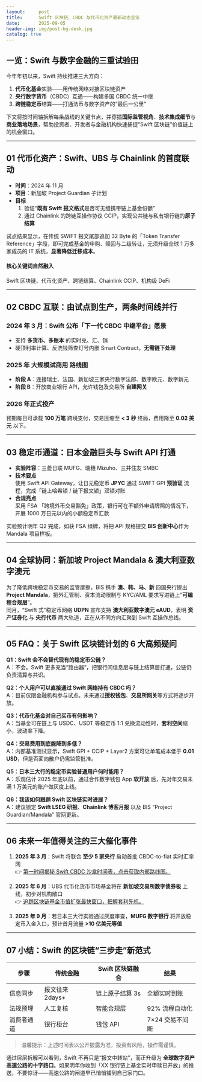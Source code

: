 ```yaml
---
layout:     post
title:      Swift 区块链、CBDC 与代币化资产最新动态全览
date:       2025-09-05
header-img: img/post-bg-desk.jpg
catalog: true
---
```


## 一览：Swift 与数字金融的三重试验田

今年年初以来，Swift 持续推进三大方向：  
1. **代币化基金**实验——用传统网络对接区块链资产  
2. **央行数字货币**（CBDC）互通——构建多国 CBDC 统一中继  
3. **跨链稳定币**结算——打通法币与数字资产的“最后一公里”

下文将按时间轴拆解每条战线的关键节点，并穿插**国际监管视角**、**技术集成细节**与**商业落地场景**，帮助投资者、开发者与金融机构快速捕捉“Swift 区块链”价值链上的机会窗口。

---

## 01 代币化资产：Swift、UBS 与 Chainlink 的首度联动

- **时间**：2024 年 11 月  
- **项目**：新加坡 Project Guardian 子计划  
- **目标**  
  1. 验证“**既有 Swift 报文格式**是否可无缝携带链上基金份额”  
  2. 通过 Chainlink 的跨链互操作协议 CCIP，实现公共链与私有银行链的**原子结算**

试点结果显示，在传统 SWIFT 报文尾部追加 32 Byte 的「Token Transfer Reference」字段，即可完成基金的申购、赎回与二级转让，无须升级全球 1 万多家成员的 IT 系统，**显著降低迁移成本**。

#### 核心关键词自然融入
Swift 区块链、代币化资产、跨链结算、Chainlink CCIP、机构级 DeFi

---

## 02 CBDC 互联：由试点到生产，两条时间线并行

### 2024 年 3 月：Swift 公布「下一代 CBDC 中继平台」愿景
- 支持 **多货币、多账本** 的实时兑、汇、销  
- 硬顶利率计算、反洗钱筛查灯号内嵌 Smart Contract，**无需链下处理**

### 2025 年 **大规模试商用** 路线图
- **阶段 A**：连接瑞士、法国、新加坡三家央行数字法郎、数字欧元、数字新元  
- **阶段 B**：开放商业银行 API，允许钱包及交易所 **自建网关**

### 2026 年正式投产
预期每日可承载 **100 万笔** 跨境支付，交易压缩至 **< 3 秒** 终局，费用降至 **0.02 美元** 以下。

---

## 03 稳定币通道：日本金融巨头与 Swift API 打通

- **实验阵容**：三菱日联 MUFG、瑞穗 Mizuho、三井住友 SMBC  
- **技术要点**  
  使用 Swift API Gateway，让日元稳定币 **JPYC** 通过 SWIFT GPI **预验证** 流程，完成「链上哈希锁 / 链下报文锁」双锁对账  
- **合规亮点**  
  采用 FSA 「跨境外币交易豁免」政策，银行可在不额外申请牌照的情况下，开展 1000 万日元以内的小额稳定币汇款

实验预计明年 Q2 完成，如获 FSA 绿牌，将把 API 规格提交 **BIS 创新中心**作为 Mandala 项目样板。

---

## 04 全球协同：新加坡 Project Mandala & 澳大利亚数字澳元

为了降低跨境稳定币交易的监管摩擦，BIS 携手 **澳、韩、马、新** 四国央行提出 **Project Mandala**，把外汇管制、资本流动限制与 KYC/AML 要求写进链上“**可编程合规层**”。  
同月，“Swift 式”稳定币网络 **UDPN** 宣布支持 **澳大利亚数字澳元 eAUD**，表明 **资产证券化** 与 **央行代币** 两大轨道，正在从不同方向汇聚到 Swift 互操作总线。

---

## 05 FAQ：关于 Swift 区块链计划的 6 大高频疑问

**Q1：Swift 会不会替代现有的稳定币公链？**  
A：不会。Swift 更多充当“路由器”，把银行间信息层与链上结算层打通，公链仍负责清算与共识。

**Q2：个人用户可以直接通过 Swift 网络持有 CBDC 吗？**  
A：目前仅限金融机构参与试点。未来通过**授权钱包**、**交易所网关**等方式将逐步开放。

**Q3：代币化基金对自己买币有何影响？**  
A：当基金可在链上与 USDC、USDT 等稳定币 1:1 兑换流动性时，**套利空间**缩小，波动率下降。

**Q4：交易费用到底能降到多低？**  
A：内部基准测试显示，Swift GPI + CCIP + Layer2 方案可让单笔成本低于 **0.01 USD**，但是否面向散户仍需监管批准。

**Q5：日本三大行的稳定币实验普通用户何时能用？**  
A：乐观估计 2025 年底以前，通过合作数字钱包 App **软开放** 后，先对年交易未满 1 万美元的账户做灰度上线。

**Q6：我该如何跟踪 Swift 区块链实时进展？**  
A：建议锁定 **Swift LSEG 研报**、**Chainlink 博客月报** 以及 BIS “Project Guardian/Mandala” 官网更新。

---

## 06 未来一年值得关注的三大催化事件

1. **2025 年 3 月**：Swift 将联合 **至少 5 家央行** 启动首批 CBDC-to-fiat 实时汇率网  
   👉 [第一时间揭秘 Swift CBDC 沙盒时间表，点击获取内部路线图。](https://okxdog.com/)

2. **2025 年 6 月**：UBS 代币化货币市场基金将在 **新加坡交易所数字债券板** 上线，初步对机构敞口  
   👉 [追踪区块链基金市值扩张最快窗口，把握套利先机。](https://okxdog.com/)

3. **2025 年 9 月**：若日本三大行实验通过灰度审查，**MUFG 数字银行** 将开放稳定币入金入口，预计首月流量 **>10 亿美元等值**

---

## 07 小结：Swift 的区块链“三步走”新范式

| 步骤 | 传统金融 | Swift 区块链融合 | 结果 |
| --- | --- | --- | --- |
| 信息同步 | 报文往来 2days+ | 链上原子结算 3s | 全额实时到账 |
| 法规预埋 | 人工复核 | 智能合规层 | 92% 流程自动化 |
| 消费者通道 | 银行柜台 | 钱包 API | 7×24 交易不间断 |

> 温馨提示：上述时间表以公开披露为准，投资有风险，操作需谨慎。

通过层层拆解可以看到，Swift 不再只是“报文中转站”，而正升级为 **全球数字资产高速公路的十字路口**。如果明年你收到「XX 银行链上基金实时申赎已开放」的推送，不要惊讶——高速公路的闸道早已悄悄铺到自己家门口。